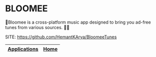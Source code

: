 # BLOOMEE

 🌸Bloomee is a cross-platform music app designed to bring you ad-free tunes from various sources. 🌼🎵

 SITE: https://github.com/HemantKArya/BloomeeTunes

 | [Applications](https://portable-linux-apps.github.io/apps.html) | [Home](https://portable-linux-apps.github.io)
 | --- | --- |
